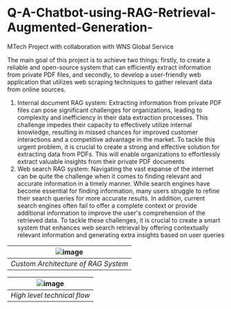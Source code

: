 # Q-A-Chatbot-using-RAG-Retrieval-Augmented-Generation-
MTech Project with collaboration with WNS Global Service

The main goal of this project is to achieve two things: firstly, to create a reliable and open-source system that can efficiently extract information from private PDF files, and secondly, to develop a user-friendly web application that utilizes web scraping techniques to gather relevant data from online sources. 


1. Internal document RAG system: Extracting information from private PDF files can pose significant 
challenges for organizations, leading to complexity and inefficiency in their data extraction processes. 
This challenge impedes their capacity to effectively utilize internal knowledge, resulting in missed 
chances for improved customer interactions and a competitive advantage in the market. To tackle this 
urgent problem, it is crucial to create a strong and effective solution for extracting data from PDFs. 
This will enable organizations to effortlessly extract valuable insights from their private PDF 
documents
2. Web search RAG system: Navigating the vast expanse of the internet can be quite the challenge when 
it comes to finding relevant and accurate information in a timely manner. While search engines have 
become essential for finding information, many users struggle to refine their search queries for more 
accurate results. In addition, current search engines often fail to offer a complete context or provide 
additional information to improve the user's comprehension of the retrieved data. To tackle these 
challenges, it is crucial to create a smart system that enhances web search retrieval by offering 
contextually relevant information and generating extra insights based on user queries

| ![image](https://github.com/vidiptvashist/Q-A-Chatbot-using-RAG-Retrieval-Augmented-Generation-/assets/86826802/3543b5ea-3ef5-4fcf-a225-69cccfd61daf)| 
|:--:| 
| *Custom Architecture of RAG System* |


| ![image](https://github.com/vidiptvashist/Q-A-Chatbot-using-RAG-Retrieval-Augmented-Generation-/assets/86826802/206864bb-3aed-4789-9071-c44c77b76e9f)| 
|:--:| 
| *High level technical flow* |

